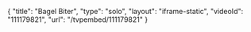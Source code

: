 {
    "title": "Bagel Biter",
    "type": "solo",
    "layout": "iframe-static",
    "videoId": "111179821",
    "url": "\/tvpembed\/111179821"
}
